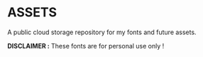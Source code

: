 # ASSETS

A public cloud storage repository for my fonts and future assets.

**DISCLAIMER :** These fonts are for personal use only !
